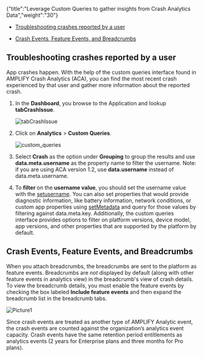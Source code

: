 {"title":"Leverage Custom Queries to gather insights from Crash Analytics Data","weight":"30"}

* [Troubleshooting crashes reported by a user](#troubleshooting-crashes-reported-by-a-user)

* [Crash Events, Feature Events, and Breadcrumbs](#crash-events,-feature-events,-and-breadcrumbs)

## Troubleshooting crashes reported by a user

App crashes happen. With the help of the custom queries interface found in AMPLIFY Crash Analytics (ACA), you can find the most recent crash experienced by that user and gather more information about the reported crash.

1. In the **Dashboard**, you browse to the Application and lookup **tabCrashIssue**.

    ![tabCrashIssue](/Images/appc/download/attachments/60143477/tabCrashIssue.png)
2. Click on **Analytics** > **Custom Queries**.

    ![custom_queries](/Images/appc/download/attachments/60143477/custom_queries.png)
3. Select **Crash** as the option under **Grouping** to group the results and use **data.meta.username** as the property name to filter the username. Note: if you are using ACA version 1.2, use **data.username** instead of data.meta.username.

4. To **filter** on the **username value**, you should set the username value with the [setusername](https://docs.appcelerator.com/platform/latest/#!/api/Modules.Performance-method-setUsername). You can also set properties that would provide diagnostic information, like battery information, network conditions, or custom app properties using [setMetadata](https://docs.appcelerator.com/platform/latest/#!/api/Modules.Performance-method-setUsername) and query for those values by filtering against data.meta.key. Additionally, the custom queries interface provides options to filter on platform versions, device model, app versions, and other properties that are supported by the platform by default.

## Crash Events, Feature Events, and Breadcrumbs

When you attach breadcrumbs, the breadcrumbs are sent to the platform as feature events. Breadcrumbs are _not_ displayed by default (along with other feature events in analytics view) in the breadcrumb's view of crash details. To view the breadcrumb details, you must enable the feature events by checking the box labeled **Include feature events** and then expand the breadcrumb list in the breadcrumb tabs.

![Picture1](/Images/appc/download/attachments/60143477/Picture1.png)

Since crash events are treated as another type of AMPLIFY Analytic event, the crash events are counted against the organization’s analytics event capacity. Crash events have the same retention period entitlements as analytics events (2 years for Enterprise plans and three months for Pro plans).
